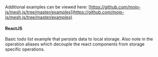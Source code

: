 Additional examples can be viewed here: [https://github.com/mojo-js/mesh.js/tree/master/examples](https://github.com/mojo-js/mesh.js/tree/master/examples)

#### ReactJS

Basic todo list example that persists data to local storage. Also note in the operation
aliases which decouple the react components from storage specific operations.

<Example directory="./examples/react" />
